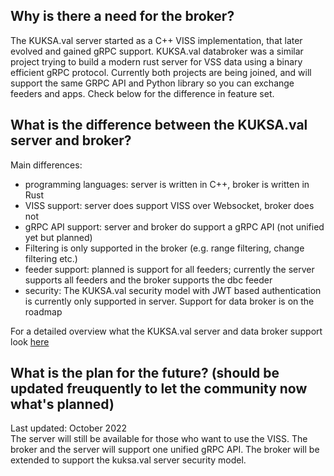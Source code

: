 ## Why is there a need for the broker?
The KUKSA.val server started as a C++ VISS implementation, that later evolved and gained gRPC support. KUKSA.val databroker was a similar project trying to build a modern rust server for VSS data using a binary efficient gRPC protocol. Currently both projects are being joined, and will support the same GRPC API and Python library so you can exchange feeders and apps.
Check below for the difference in feature set. 

## What is the difference between the KUKSA.val server and broker?

Main differences:

* programming languages: server is written in C++, broker is written in Rust
* VISS support: server does support VISS over Websocket, broker does not
* gRPC API support: server and broker do support a gRPC API (not unified yet but planned)
* Filtering is only supported in the broker (e.g. range filtering, change filtering etc.)
* feeder support: planned is support for all feeders; currently the server supports all feeders and the broker supports the dbc feeder
* security: The KUKSA.val security model with JWT based authentication is currently only supported in server. Support for data broker is on the roadmap

For a detailed overview what the KUKSA.val server and data broker support look [here](protocol/support.md)

## What is the plan for the future? (should be updated freuquently to let the community now what's planned)
Last updated: October 2022 <br>
The server will still be available for those who want to use the VISS.
The broker and the server will support one unified gRPC API.
The broker will be extended to support the kuksa.val server security model.
